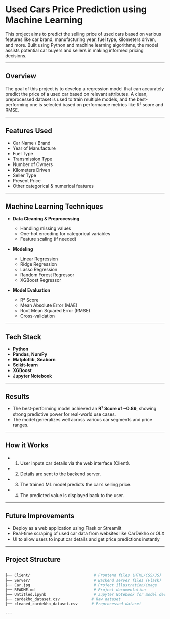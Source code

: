 # Used Cars Price Prediction using Machine Learning

This project aims to predict the selling price of used cars based on various features like car brand, manufacturing year, fuel type, kilometers driven, and more. Built using Python and machine learning algorithms, the model assists potential car buyers and sellers in making informed pricing decisions.

---

## Overview

The goal of this project is to develop a regression model that can accurately predict the price of a used car based on relevant attributes. A clean, preprocessed dataset is used to train multiple models, and the best-performing one is selected based on performance metrics like R² score and RMSE.

---

## Features Used

- Car Name / Brand  
- Year of Manufacture  
- Fuel Type  
- Transmission Type  
- Number of Owners  
- Kilometers Driven  
- Seller Type  
- Present Price  
- Other categorical & numerical features  

---

## Machine Learning Techniques

- **Data Cleaning & Preprocessing**
  - Handling missing values
  - One-hot encoding for categorical variables
  - Feature scaling (if needed)

- **Modeling**
  - Linear Regression
  - Ridge Regression
  - Lasso Regression
  - Random Forest Regressor
  - XGBoost Regressor

- **Model Evaluation**
  - R² Score
  - Mean Absolute Error (MAE)
  - Root Mean Squared Error (RMSE)
  - Cross-validation

---

## Tech Stack

- **Python**
- **Pandas**, **NumPy**
- **Matplotlib**, **Seaborn**
- **Scikit-learn**
- **XGBoost**
- **Jupyter Notebook**

---

## Results

- The best-performing model achieved an **R² Score of ~0.89**, showing strong predictive power for real-world use cases.
- The model generalizes well across various car segments and price ranges.

---

## How it Works

- 1. User inputs car details via the web interface (Client).
- 2. Details are sent to the backend server.
- 3. The trained ML model predicts the car’s selling price.
- 4. The predicted value is displayed back to the user.

---

## Future Improvements

- Deploy as a web application using Flask or Streamlit
- Real-time scraping of used car data from websites like CarDekho or OLX
- UI to allow users to input car details and get price predictions instantly

---

## Project Structure

```bash

├── Client/                            # Frontend files (HTML/CSS/JS)
├── Server/                            # Backend server files (Flask)
├── Car.jpg                            # Project illustration/image
├── README.md                          # Project documentation
├── Untitled.ipynb                     # Jupyter Notebook for model development
├── cardekho_dataset.csv              # Raw dataset
├── cleaned_cardekho_dataset.csv      # Preprocessed dataset

---

